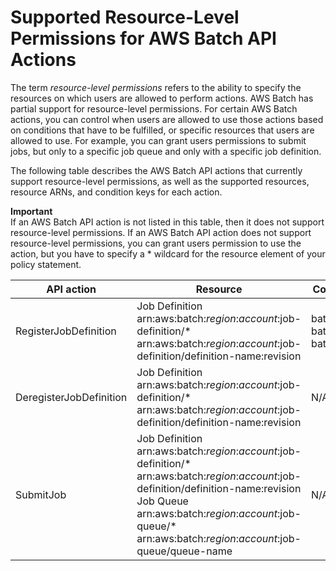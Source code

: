 # Supported Resource\-Level Permissions for AWS Batch API Actions<a name="batch-supported-iam-actions-resources"></a>

The term *resource\-level permissions* refers to the ability to specify the resources on which users are allowed to perform actions\. AWS Batch has partial support for resource\-level permissions\. For certain AWS Batch actions, you can control when users are allowed to use those actions based on conditions that have to be fulfilled, or specific resources that users are allowed to use\. For example, you can grant users permissions to submit jobs, but only to a specific job queue and only with a specific job definition\. 

The following table describes the AWS Batch API actions that currently support resource\-level permissions, as well as the supported resources, resource ARNs, and condition keys for each action\.

**Important**  
If an AWS Batch API action is not listed in this table, then it does not support resource\-level permissions\. If an AWS Batch API action does not support resource\-level permissions, you can grant users permission to use the action, but you have to specify a \* wildcard for the resource element of your policy statement\.


| API action | Resource | Condition keys | 
| --- | --- | --- | 
|  RegisterJobDefinition  |  Job Definition arn:aws:batch:*region*:*account*:job\-definition/\* arn:aws:batch:*region*:*account*:job\-definition/definition\-name:revision  |  batch:User batch:Privileged batch:Image  | 
|  DeregisterJobDefinition  |  Job Definition arn:aws:batch:*region*:*account*:job\-definition/\* arn:aws:batch:*region*:*account*:job\-definition/definition\-name:revision  |  N/A  | 
|  SubmitJob  |  Job Definition arn:aws:batch:*region*:*account*:job\-definition/\* arn:aws:batch:*region*:*account*:job\-definition/definition\-name:revision Job Queue arn:aws:batch:*region*:*account*:job\-queue/\* arn:aws:batch:*region*:*account*:job\-queue/queue\-name  |  N/A  | 